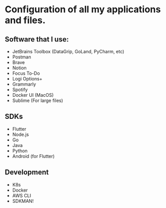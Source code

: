 # Configuration of all my applications and files.

## Software that I use:
- JetBrains Toolbox (DataGrip, GoLand, PyCharm, etc)
- Postman
- Brave
- Notion
- Focus To-Do
- Logi Options+
- Grammarly
- Spotify
- Docker UI (MacOS)
- Sublime (For large files)

## SDKs
- Flutter
- Node.js
- Go
- Java
- Python
- Android (for Flutter)

## Development
- K8s
- Docker
- AWS CLI
- SDKMAN!
